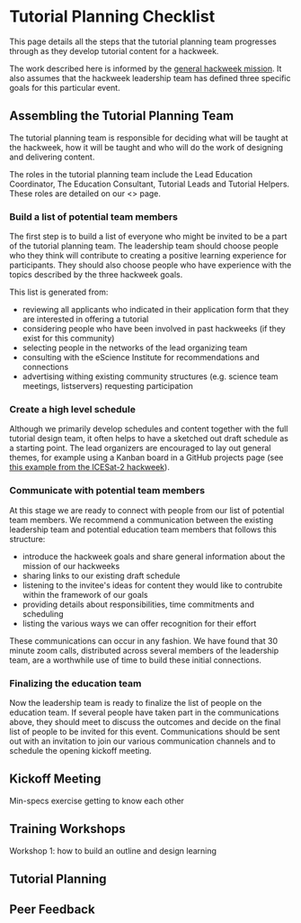 # Tutorial Planning Checklist

This page details all the steps that the tutorial planning team progresses through as they develop tutorial content for a hackweek.

The work described here is informed by the [general hackweek mission](../mission). It also assumes that the hackweek leadership team has defined three specific goals for this particular event.


## Assembling the Tutorial Planning Team

The tutorial planning team is responsible for deciding what will be taught at the hackweek, how it will be taught and who will do the work of designing and delivering content.

The roles in the tutorial planning team include the Lead Education Coordinator, The Education Consultant, Tutorial Leads and Tutorial Helpers. These roles are detailed on our <> page.

### Build a list of potential team members

The first step is to build a list of everyone who might be invited to be a part of the tutorial planning team. The leadership team should choose people who they think will contribute to creating a positive learning experience for participants. They should also choose people who have experience with the topics described by the three hackweek goals. 

This list is generated from:

* reviewing all applicants who indicated in their application form that they are interested in offering a tutorial
* considering people who have been involved in past hackweeks (if they exist for this community)
* selecting people in the networks of the lead organizing team
* consulting with the eScience Institute for recommendations and connections
* advertising withing existing community structures (e.g. science team meetings, listservers) requesting participation

### Create a high level schedule

Although we primarily develop schedules and content together with the full tutorial design team, it often helps to have a sketched out draft schedule as a starting point. The lead organizers are encouraged to lay out general themes, for example using a Kanban board in a GitHub projects page (see [this example from the ICESat-2 hackweek](https://github.com/orgs/ICESAT-2HackWeek/projects/3)).

### Communicate with potential team members

At this stage we are ready to connect with people from our list of potential team members. We recommend a communication between the existing leadership team and potential education team members that follows this structure:

* introduce the hackweek goals and share general information about the mission of our hackweeks 
* sharing links to our existing draft schedule 
* listening to the invitee's ideas for content they would like to contrubite within the framework of our goals
* providing details about responsibilities, time commitments and scheduling
* listing the various ways we can offer recognition for their effort

These communications can occur in any fashion. We have found that 30 minute zoom calls, distributed across several members of the leadership team, are a worthwhile use of time to build these initial connections.

### Finalizing the education team

Now the leadership team is ready to finalize the list of people on the education team. If several people have taken part in the communications above, they should meet to discuss the outcomes and decide on the final list of people to be invited for this event. Communications should be sent out with an invitation to join our various communication channels and to schedule the opening kickoff meeting.


## Kickoff Meeting

Min-specs exercise
getting to know each other

## Training Workshops

Workshop 1: how to build an outline and design learning 

## Tutorial Planning

## Peer Feedback 

